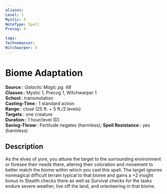 ```yaml
---
aliases: 
Level: 1
Mystic: X
NoteType: Spell
Precog: X

tags: 
Technomancer: 
Witchwarper: X
---
```


# Biome Adaptation

**Source**:: _Galactic Magic pg. 68_  
**Classes**:: Mystic 1, Precog 1, Witchwarper 1  
**School**:: transmutation  
**Casting-Time**:: 1 standard action  
**Range**:: close (25 ft. + 5 ft./2 levels)  
**Targets**:: one creature  
**Duration**:: 1 hour/level (D)  
**Saving-Throw**:: Fortitude negates (harmless);
**Spell Resistance**:: yes (harmless)

## Description

As the elves of yore, you attune the target to the surrounding environment or foresee their needs there, altering their coloration and movement to better match the biome within which you cast this spell. The target ignores nonmagical difficult terrain typical to that biome and gains a +2 insight bonus to Stealth checks there as well as Survival checks for the tasks endure severe weather, live off the land, and orienteering in that biome.
